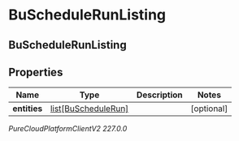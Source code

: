 # BuScheduleRunListing

## BuScheduleRunListing

## Properties

|Name | Type | Description | Notes|
|------------ | ------------- | ------------- | -------------|
| **entities** | [list[BuScheduleRun]](BuScheduleRun) |  | [optional] |



_PureCloudPlatformClientV2 227.0.0_
